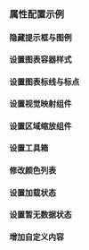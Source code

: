 ### 属性配置示例

#### 隐藏提示框与图例

<vuep template="#hide-tooltip-and-legend"></vuep>

<script v-pre type="text/x-template" id="hide-tooltip-and-legend">
<template>
  <ve-line
    :data="chartData"
    :tooltip-visible="false"
    :legend-visible="false">
  </ve-line>
</template>

<script>
  module.exports = {
    created: function () {
      this.chartData = {
        columns: ['日期', '成本', '利润'],
        rows: [
          { '日期': '1月1日', '成本': 1523, '利润': 1231 },
          { '日期': '1月2日', '成本': 1223, '利润': 2523 },
          { '日期': '1月3日', '成本': 2123, '利润': 1000 },
          { '日期': '1月4日', '成本': 4123, '利润': 3223 },
          { '日期': '1月5日', '成本': 3123, '利润': 3023 },
          { '日期': '1月6日', '成本': 7123, '利润': 5523 }
        ]
      }
    }
  }
</script>
</script>

#### 设置图表容器样式

<vuep template="#set-grid"></vuep>

<script v-pre type="text/x-template" id="set-grid">
<template>
  <ve-line
    :data="chartData"
    :grid="grid">
  </ve-line>
</template>

<script>
  module.exports = {
    created: function () {
      this.chartData = {
        columns: ['日期', '成本', '利润'],
        rows: [
          { '日期': '1月1日', '成本': 1523, '利润': 1231 },
          { '日期': '1月2日', '成本': 1223, '利润': 2523 },
          { '日期': '1月3日', '成本': 2123, '利润': 1000 },
          { '日期': '1月4日', '成本': 4123, '利润': 3223 },
          { '日期': '1月5日', '成本': 3123, '利润': 3023 },
          { '日期': '1月6日', '成本': 7123, '利润': 5523 }
        ]
      }
      this.grid = {
        show: true,
        top: 50,
        left: 10,
        backgroundColor: '#ccc',
        borderColor: '#000'
      }
    }
  }
</script>
</script>

#### 设置图表标线与标点

<vuep template="#set-mark"></vuep>

<script v-pre type="text/x-template" id="set-mark">
<template>
  <ve-line
    :data="chartData"
    :mark-line="markLine"
    :mark-point="markPoint">
  </ve-line>
</template>

<script>
  // 使用前需先引入对应模块
  // import 'echarts/lib/component/markLine'
  // import 'echarts/lib/component/markPoint'
  module.exports = {
    created: function () {
      this.chartData = {
        columns: ['日期', '成本', '利润'],
        rows: [
          { '日期': '1月1日', '成本': 1523, '利润': 1231 },
          { '日期': '1月2日', '成本': 1223, '利润': 2523 },
          { '日期': '1月3日', '成本': 2123, '利润': 1000 },
          { '日期': '1月4日', '成本': 4123, '利润': 3223 },
          { '日期': '1月5日', '成本': 3123, '利润': 3023 },
          { '日期': '1月6日', '成本': 7123, '利润': 5523 }
        ]
      }
      this.markLine = {
        data: [
          {
            name: '平均线',
            type: 'average'
          }
        ]
      }
      this.markPoint = {
        data: [
          {
            name: '最大值',
            type: 'max'
          }
        ]
      }
    }
  }
</script>
</script>

#### 设置视觉映射组件

<vuep template="#set-visual-map"></vuep>

<script v-pre type="text/x-template" id="set-visual-map">
<template>
  <ve-line
    :data="chartData"
    :grid="grid"
    :visual-map="visualMap">
  </ve-line>
</template>

<script>
  // 使用前需先引入对应模块
  // import 'echarts/lib/component/visualMap'
  module.exports = {
    created: function () {
      this.chartData = {
        columns: ['日期', '成本', '利润'],
        rows: [
          { '日期': '1月1日', '成本': 15, '利润': 12 },
          { '日期': '1月2日', '成本': 12, '利润': 25 },
          { '日期': '1月3日', '成本': 21, '利润': 10 },
          { '日期': '1月4日', '成本': 41, '利润': 32 },
          { '日期': '1月5日', '成本': 31, '利润': 30 },
          { '日期': '1月6日', '成本': 71, '利润': 55 }
        ]
      }
      this.visualMap = [
        {
          type: 'piecewise',
          splitNumbwe: 5,
          min: 0,
          max: 60,
          right: 0,
          top: '50%'
        }
      ]
      this.grid = {
        right: 60
      }
    }
  }
</script>
</script>

#### 设置区域缩放组件

<vuep template="#set-data-zoom"></vuep>

<script v-pre type="text/x-template" id="set-data-zoom">
<template>
  <ve-line
    :data="chartData"
    :data-zoom="dataZoom">
  </ve-line>
</template>

<script>
  // 使用前需先引入对应模块
  // import 'echarts/lib/component/dataZoom'
  module.exports = {
    created: function () {
      this.chartData = {
        columns: ['日期', '成本', '利润'],
        rows: [
          { '日期': '1月1日', '成本': 15, '利润': 12 },
          { '日期': '1月2日', '成本': 12, '利润': 25 },
          { '日期': '1月3日', '成本': 21, '利润': 10 },
          { '日期': '1月4日', '成本': 41, '利润': 32 },
          { '日期': '1月5日', '成本': 31, '利润': 30 },
          { '日期': '1月6日', '成本': 71, '利润': 55 }
        ]
      }
      this.dataZoom = [
        {
          type: 'slider',
          start: 0,
          end: 20
        }
      ]
    }
  }
</script>
</script>

#### 设置工具箱

<vuep template="#set-toolbox"></vuep>

<script v-pre type="text/x-template" id="set-toolbox">
<template>
  <ve-line
    :data="chartData"
    :toolbox="toolbox">
  </ve-line>
</template>

<script>
  // 使用前需先引入对应模块
  // import 'echarts/lib/component/toolbox'
  module.exports = {
    created: function () {
      this.chartData = {
        columns: ['日期', '成本', '利润'],
        rows: [
          { '日期': '1月1日', '成本': 15, '利润': 12 },
          { '日期': '1月2日', '成本': 12, '利润': 25 },
          { '日期': '1月3日', '成本': 21, '利润': 10 },
          { '日期': '1月4日', '成本': 41, '利润': 32 },
          { '日期': '1月5日', '成本': 31, '利润': 30 },
          { '日期': '1月6日', '成本': 71, '利润': 55 }
        ]
      }
      this.toolbox = {
        feature: {
          magicType: {type: ['line', 'bar']},
          saveAsImage: {}
        }
      }
    }
  }
</script>
</script>

#### 修改颜色列表

<vuep template="#set-color"></vuep>

<script v-pre type="text/x-template" id="set-color">
<template>
  <ve-line
    :data="chartData"
    :colors="colors">
  </ve-line>
</template>

<script>
  module.exports = {
    created: function () {
      this.chartData = {
        columns: ['日期', '成本', '利润'],
        rows: [
          { '日期': '1月1日', '成本': 15, '利润': 12 },
          { '日期': '1月2日', '成本': 12, '利润': 25 },
          { '日期': '1月3日', '成本': 21, '利润': 10 },
          { '日期': '1月4日', '成本': 41, '利润': 32 },
          { '日期': '1月5日', '成本': 31, '利润': 30 },
          { '日期': '1月6日', '成本': 71, '利润': 55 }
        ]
      }
      this.colors = ['#c23531','#2f4554', '#61a0a8', '#d48265', '#91c7ae','#749f83',  '#ca8622', '#bda29a','#6e7074', '#546570', '#c4ccd3']
    }
  }
</script>
</script>

#### 设置加载状态

<vuep template="#set-loading"></vuep>

<script v-pre type="text/x-template" id="set-loading">
<template>
  <ve-line
    :data="chartData"
    :loading="loading">
  </ve-line>
</template>

<script>
  // 使用loading属性前先引入css
  // import 'v-charts/lib/style.css'
  module.exports = {
    data () {
      return {
        chartData: {
          columns: ['日期', '成本', '利润'],
          rows: [
            { '日期': '1月1日', '成本': 15, '利润': 12 },
            { '日期': '1月2日', '成本': 12, '利润': 25 },
            { '日期': '1月3日', '成本': 21, '利润': 10 },
            { '日期': '1月4日', '成本': 41, '利润': 32 },
            { '日期': '1月5日', '成本': 31, '利润': 30 },
            { '日期': '1月6日', '成本': 71, '利润': 55 }
          ]
        },
        loading: true
      }
    }
  }
</script>
</script>

#### 设置暂无数据状态

<vuep template="#set-data-empty"></vuep>

<script v-pre type="text/x-template" id="set-data-empty">
<template>
  <ve-line
    :data="chartData"
    :data-empty="dataEmpty">
  </ve-line>
</template>

<script>
  // 使用data-empty属性前先引入css
  // import 'v-charts/lib/style.css'
  module.exports = {
    data () {
      return {
        chartData: {
          columns: ['日期', '成本', '利润'],
          rows: []
        },
        dataEmpty: true
      }
    }
  }
</script>
</script>

#### 增加自定义内容

<vuep template="#set-content"></vuep>

<script v-pre type="text/x-template" id="set-content">
<style>
.data-empty {
  position: absolute;
  left: 0;
  right: 0;
  top: 0;
  bottom: 0;
  display: flex;
  justify-content: center;
  align-items: center;
  background-color: rgba(255, 255, 255, .7);
  color: #888;
  font-size: 14px;
}
</style>

<template>
  <ve-line
    :data="chartData">
    <div class="data-empty">没有数据😂</div>
  </ve-line>
</template>

<script>
  module.exports = {
    data () {
      return {
        chartData: {
          columns: ['日期', '成本', '利润'],
          rows: []
        }
      }
    }
  }
</script>
</script>
